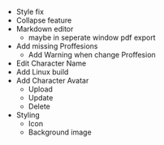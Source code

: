 - Style fix
- Collapse feature
- Markdown editor
    - maybe in seperate window
pdf export
- Add missing Proffesions
    - Add Warning when change Proffesion
- Edit Character Name
- Add Linux build
- Add Character Avatar
    - Upload
    - Update
    - Delete
- Styling
    - Icon
    - Background image